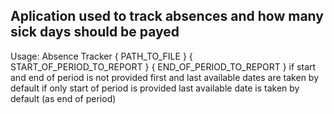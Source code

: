 <h2>Aplication used to track absences and how many sick days should be payed</h2>

Usage: Absence Tracker { PATH_TO_FILE } { START_OF_PERIOD_TO_REPORT } { END_OF_PERIOD_TO_REPORT }
if start and end of period is not provided first and last available dates are taken by default
if only start of period is provided last available date is taken by default (as end of period)
